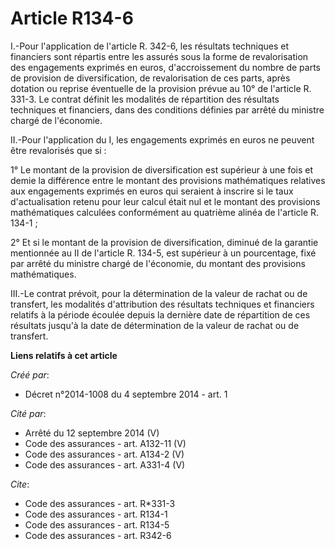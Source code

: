 # Article R134-6

I.-Pour l'application de l'article R. 342-6, les résultats techniques et financiers sont répartis entre les assurés sous la
forme de revalorisation des engagements exprimés en euros, d'accroissement du nombre de parts de provision de
diversification, de revalorisation de ces parts, après dotation ou reprise éventuelle de la provision prévue au 10° de
l'article R. 331-3. Le contrat définit les modalités de répartition des résultats techniques et financiers, dans des
conditions définies par arrêté du ministre chargé de l'économie. 

II.-Pour l'application du I, les engagements exprimés en euros ne peuvent être revalorisés que si : 

1° Le montant de la provision de diversification est supérieur à une fois et demie la différence entre le montant des
provisions mathématiques relatives aux engagements exprimés en euros qui seraient à inscrire si le taux d'actualisation
retenu pour leur calcul était nul et le montant des provisions mathématiques calculées conformément au quatrième alinéa de
l'article R. 134-1 ; 

2° Et si le montant de la provision de diversification, diminué de la garantie mentionnée au II de l'article R. 134-5, est
supérieur à un pourcentage, fixé par arrêté du ministre chargé de l'économie, du montant des provisions mathématiques. 

III.-Le contrat prévoit, pour la détermination de la valeur de rachat ou de transfert, les modalités d'attribution des
résultats techniques et financiers relatifs à la période écoulée depuis la dernière date de répartition de ces résultats
jusqu'à la date de détermination de la valeur de rachat ou de transfert.

**Liens relatifs à cet article**

_Créé par_:

  - Décret n°2014-1008 du 4 septembre 2014 - art. 1

_Cité par_:

  - Arrêté du 12 septembre 2014 (V)
  - Code des assurances - art. A132-11 (V)
  - Code des assurances - art. A134-2 (V)
  - Code des assurances - art. A331-4 (V)

_Cite_:

  - Code des assurances - art. R*331-3
  - Code des assurances - art. R134-1
  - Code des assurances - art. R134-5
  - Code des assurances - art. R342-6
